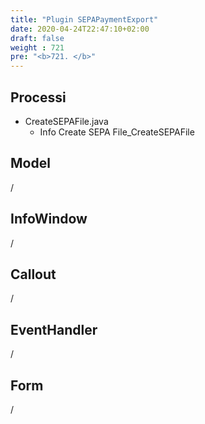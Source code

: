 ```yaml
---
title: "Plugin SEPAPaymentExport"
date: 2020-04-24T22:47:10+02:00
draft: false
weight : 721
pre: "<b>721. </b>"
---
```


## Processi
- CreateSEPAFile.java
    - Info Create SEPA File_CreateSEPAFile
## Model
/
## InfoWindow
/
## Callout
/
## EventHandler
/
## Form
/
